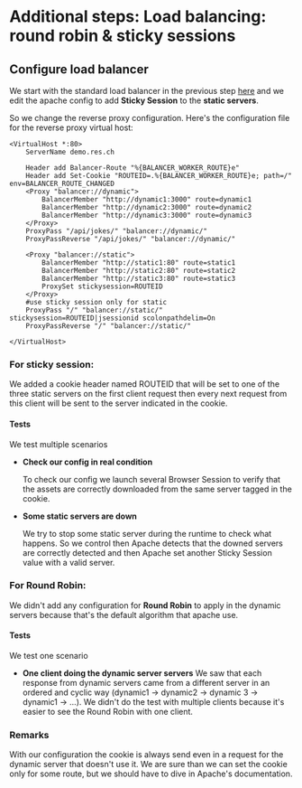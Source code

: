 # Additional steps: Load balancing: round robin & sticky sessions

## Configure load balancer
We start with the standard load balancer in the previous step [here](../LoadBalancing/README.md) 
and we edit the apache config to add __Sticky Session__ to the __static servers__.

So we change the reverse proxy configuration.
Here's the configuration file for the reverse proxy virtual host:
```apacheconf
<VirtualHost *:80>
    ServerName demo.res.ch

    Header add Balancer-Route "%{BALANCER_WORKER_ROUTE}e"
    Header add Set-Cookie "ROUTEID=.%{BALANCER_WORKER_ROUTE}e; path=/" env=BALANCER_ROUTE_CHANGED
    <Proxy "balancer://dynamic">
        BalancerMember "http://dynamic1:3000" route=dynamic1
        BalancerMember "http://dynamic2:3000" route=dynamic2
        BalancerMember "http://dynamic3:3000" route=dynamic3
    </Proxy>
    ProxyPass "/api/jokes/" "balancer://dynamic/"
    ProxyPassReverse "/api/jokes/" "balancer://dynamic/"

    <Proxy "balancer://static">
        BalancerMember "http://static1:80" route=static1
        BalancerMember "http://static2:80" route=static2
        BalancerMember "http://static3:80" route=static3
        ProxySet stickysession=ROUTEID
    </Proxy>
    #use sticky session only for static
    ProxyPass "/" "balancer://static/" stickysession=ROUTEID|jsessionid scolonpathdelim=On 
    ProxyPassReverse "/" "balancer://static/"

</VirtualHost>
```
### For sticky session:
We added a cookie header named ROUTEID that will be set to one of the three static servers on the first client request
then every next request from this client will be sent to the server indicated in the cookie.

#### Tests
We test multiple scenarios
- __Check our config in real condition__
  
  To check our config we launch several Browser Session to verify that the assets are correctly downloaded from the same
  server tagged in the cookie.

- __Some static servers are down__
  
  We try to stop some static server during the runtime to check what happens. So we control then Apache detects 
  that the downed servers are correctly detected and then Apache set another Sticky Session value with a valid server.
### For Round Robin:
We didn't add any configuration for __Round Robin__ to apply in the dynamic servers because that's the default algorithm that 
apache use.

#### Tests
We test one scenario

- __One client doing the dynamic server servers__
    We saw that each response from dynamic servers came from a different server in an ordered and cyclic way
  (dynamic1 &rarr; dynamic2 &rarr; dynamic 3 &rarr; dynamic1 &rarr; ...). 
  We didn't do the test with multiple clients because it's easier to see the Round Robin with one client.

  
### Remarks
With our configuration the cookie is always send even in a request for the dynamic server that doesn't use it. 
We are sure than we can set the cookie only for some route, but we should have to dive in Apache's documentation.







